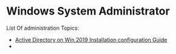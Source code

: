 # Windows System Administrator

List Of administration Topics:

* [Active Directory on Win 2019 Installation configuration Guide](Contents/ActiveDirectoryWin2019/README.md)
* 

